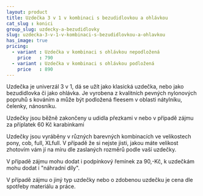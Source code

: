 ```yaml
---
layout: product
title: Uzdečka 3 v 1 v kombinaci s bezudidlovkou a ohlávkou
cat_slug : konici
group_slug: uzdecky-a-bezudidlovky
slug: uzdecka-3-v-1-v-kombinaci-s-bezudidlovkou-a-ohlavkou
has_image: true
pricing:
  - variant : Uzdečka v kombinaci s ohlávkou nepodložená
    price   : 790
  - variant : Uzdečka v kombinaci s ohlávkou podložená
    price   : 890
---
```


Uzdečka je univerzál 3 v 1, dá se užít jako klasická uzdečka, nebo jako bezudidlovka či jako ohlávka.
Je vyrobena z kvalitních pevných nylonových popruhů s kováním a 
může být podložená fleesem v oblasti nátylníku, čelenky, nánosníku.

Uzdečky jsou běžně zakončeny u udidla přezkami v nebo v případě zájmu za příplatek 60&nbsp;Kč karabinkami

Uzdečky jsou vyráběny v různých barevných kombinacích ve velikostech pony, cob, full, XLfull.
V případě že si nejste jisti, jakou máte velikost zhotovím vám jí na míru dle zaslaných rozměrů podle vaší uzdečky.

V případě zájmu mohu dodat i podpínkový řemínek za 90,-Kč, k uzdečkám mohu dodat i "náhradní díly".

V případě zájmu o jiný typ uzdečky nebo o zdobenou uzdečku je cena dle spotřeby materiálu a práce.

